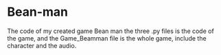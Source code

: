 # Bean-man
The code of my created game Bean man
the three .py files is the code of the game, and the Game_Beamman file is the whole game, include the character and the audio.
